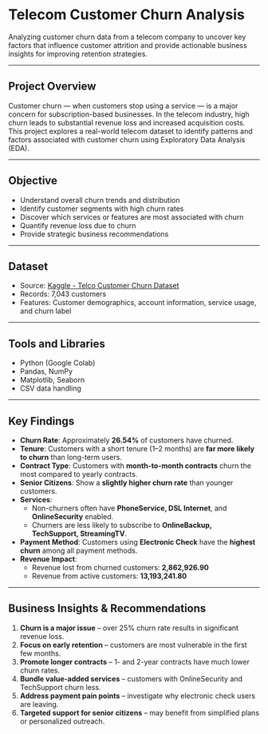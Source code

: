 # Telecom Customer Churn Analysis

Analyzing customer churn data from a telecom company to uncover key factors that influence customer attrition and provide actionable business insights for improving retention strategies.

---

## Project Overview

Customer churn — when customers stop using a service — is a major concern for subscription-based businesses. In the telecom industry, high churn leads to substantial revenue loss and increased acquisition costs. This project explores a real-world telecom dataset to identify patterns and factors associated with customer churn using Exploratory Data Analysis (EDA).

---

## Objective

- Understand overall churn trends and distribution
- Identify customer segments with high churn rates
- Discover which services or features are most associated with churn
- Quantify revenue loss due to churn
- Provide strategic business recommendations

---

## Dataset

- Source: [Kaggle - Telco Customer Churn Dataset](https://www.kaggle.com/datasets/blastchar/telco-customer-churn)
- Records: 7,043 customers
- Features: Customer demographics, account information, service usage, and churn label

---

## Tools and Libraries

- Python (Google Colab)
- Pandas, NumPy
- Matplotlib, Seaborn
- CSV data handling

---

## Key Findings

- **Churn Rate**: Approximately **26.54%** of customers have churned.
- **Tenure**: Customers with a short tenure (1–2 months) are **far more likely to churn** than long-term users.
- **Contract Type**: Customers with **month-to-month contracts** churn the most compared to yearly contracts.
- **Senior Citizens**: Show a **slightly higher churn rate** than younger customers.
- **Services**:
  - Non-churners often have **PhoneService, DSL Internet**, and **OnlineSecurity** enabled.
  - Churners are less likely to subscribe to **OnlineBackup, TechSupport, StreamingTV**.
- **Payment Method**: Customers using **Electronic Check** have the **highest churn** among all payment methods.
- **Revenue Impact**:
  - Revenue lost from churned customers: **2,862,926.90**
  - Revenue from active customers: **13,193,241.80**

---

## Business Insights & Recommendations

1. **Churn is a major issue** – over 25% churn rate results in significant revenue loss.
2. **Focus on early retention** – customers are most vulnerable in the first few months.
3. **Promote longer contracts** – 1- and 2-year contracts have much lower churn rates.
4. **Bundle value-added services** – customers with OnlineSecurity and TechSupport churn less.
5. **Address payment pain points** – investigate why electronic check users are leaving.
6. **Targeted support for senior citizens** – may benefit from simplified plans or personalized outreach.
